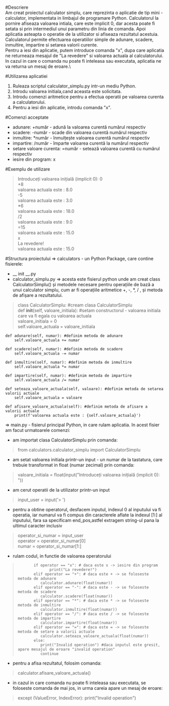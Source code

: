 #Descriere
\
Am creat proiectul calculator simplu, care reprezinta o aplicatie
de tip mini - calculator, implementata in limbajul de programare Python. 
Calculatorul la pornire afiseaza valoarea intiala, care este implicit 0,
dar acesta poate fi setata si prin intermediul unui parametru din linia 
de comanda. Apoi aplicatia asteapta o operatie de la utilizator si 
afiseaza rezultatul acestuia.\
Calculatorul permite efectuarea operatiilor simple de adunare, scadere, 
inmultire, impartire si setarea valorii curente.\
Pentru a iesi din aplicatie, putem introduce comanda "x", dupa care aplicatia
ne returneaza mesajul de "La revedere" si valoarea actuala al calculatorului.\
In cazul in care o comanda nu poate fi inteleasa sau executata, aplicatia ne
va returna un mesaj de eroare.\

#Utilizarea aplicatiei
1. Ruleaza scriptul calculator_simplu.py intr-un mediu Python.
2. Introdu valoarea initiala,cand aceasta este solicitata.
3. Introdu comenzi aritmetice pentru a efectua operatii pe 
valoarea curenta a calculatorului.
4. Pentru a iesi din aplicatie, introdu comanda "x".


#Comenzi acceptate
- adunare: +număr - adună la valoarea curentă numărul respectiv
- scadere: -număr - scade din valoarea curentă numărul respectiv
- inmultire: *număr - înmulțește valoarea curentă numărul respectiv 
- impartire: /număr - împarte valoarea curentă la numărul respectiv
- setare valoare curenta: =număr - setează valoarea curentă cu numărul respectiv
- iesire din program: x

#Exemplu de utilizare

>Introduceți valoarea inițială (implicit 0): 0\
> +8\
valoarea actuala este : 8.0\
> -5\
valoarea actuala este : 3.0\
> *6\
valoarea actuala este : 18.0\
> /2\
valoarea actuala este : 9.0\
> =15\
valoarea actuala este : 15.0\
> x\
La revedere!\
valoarea actuala este : 15.0

#Structura proiectului
=> calculators - un Python Package, care contine 
fisierele:
- __ init __.py
- calculator_simplu.py => acesta este fisierul python unde 
am creat class CalculatorSimplu() și metodele necesare 
pentru operațiile de bază a unui calculator simplu, cum ar fi
operațiile aritmetice +, -, *, / , și metoda de afișare a 
rezultatului.
>class CalculatorSimplu: #cream clasa CalculatorSimplu\
    def __init__(self, valoare_initiala): #setam constructorul - valoarea initiala care va fi egala cu valoarea actuala\
        valoare_initiala = 0\
        self.valoare_actuala = valoare_initiala

    def adunare(self, numar): #definim metoda de adunare
        self.valoare_actuala += numar

    def scadere(self, numar): #definim metoda de scadere
        self.valoare_actuala -= numar

    def inmultire(self, numar): #definim metoda de inmultire
        self.valoare_actuala *= numar

    def impartire(self, numar): #definim metoda de impartire
        self.valoare_actuala /= numar

    def seteaza_valoare_actuala(self, valoare): #definim metoda de setarea valorii actuale
        self.valoare_actuala = valoare

    def afisare_valoare_actuala(self): #definim metoda de afisare a valorii actuale
        print(f'valoarea actuala este : {self.valoare_actuala}')

=> main.py - fisierul principal Python, in care rulam aplicatia.
In acest fisier am facut urmatoarele comenzi:
- am importat clasa CalculatorSimplu
prin comanda: 
>from calculators.calculator_simplu import CalculatorSimplu
- am setat valoarea initiala printr-un input - 
un numar de la tastatura, care trebuie transformat in float
(numar zecimal) prin comanda: 
>valoare_initiala = float(input("Introduceți valoarea inițială (implicit 0): "))
- am cerut operatii de la utilizator printr-un input
>input_user = input('> ')
- pentru a obtine operatorul, desfacem inputul, 
indexul 0 al inputului va fi operatia, iar numarul va fi 
compus din caracterele aflate la indexul [1:] al inputului,
fara sa specificam end_pos,astfel extragem string-ul pana 
la ultimul caracter inclusiv
>operator_si_numar = input_user \
> operator = operator_si_numar[0]\
> numar = operator_si_numar[1:]
- rulam codul, in functie de valoarea operatorului
>            if operator == "x": # daca este x -> iesire din program
>                   print("La revedere!")
>            elif operator == "+": # daca este + -> se foloseste metoda de adunare
>               calculator.adunare(float(numar))
>            elif operator == "-": # daca este - -> se foloseste metoda de scadere
>               calculator.scadere(float(numar))
>            elif operator == "*": # daca este * -> se foloseste metoda de inmultire
>               calculator.inmultire(float(numar))
>            elif operator == "/": # daca este / -> se foloseste metoda de impartire
>               calculator.impartire(float(numar))
>            elif operator == "=": # daca este = -> se foloseste metoda de setare a valorii actuale
>               calculator.seteaza_valoare_actuala(float(numar))
>            else:
>               print("Invalid operation") #daca inputul este gresit, apare mesajul de eroare "invalid operation"
>               continue
- pentru a afisa rezultatul, folosim comanda: 
>calculator.afisare_valoare_actuala()
- in cazul in care comanda nu poate fi inteleasa sau executata,
se foloseste comanda de mai jos, in urma careia apare un mesaj de eroare:  
>except (ValueError, IndexError):
  > print("Invalid operation")  




